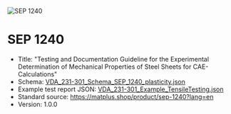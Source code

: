 ![SEP 1240](https://github.com/user-attachments/assets/b21e1412-e7df-4388-a324-79cb23a7d63b)

# SEP 1240
- Title: "Testing and Documentation Guideline for the Experimental Determination of Mechanical Properties of Steel Sheets for CAE-Calculations"
- Schema: [VDA_231-301_Schema_SEP_1240_plasticity.json](./VDA_231-301_Schema_SEP_1240_plasticity.json)
- Example test report JSON: [VDA_231-301_Example_TensileTesting.json](./VDA_231-301_Example_TensileTesting.json)
- Standard source: https://matplus.shop/product/sep-1240?lang=en
- Version: 1.0.0
